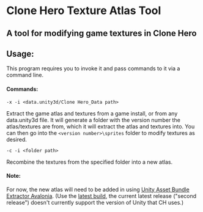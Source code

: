 # Clone Hero Texture Atlas Tool
## A tool for modifying game textures in Clone Hero

## Usage:
This program requires you to invoke it and pass commands to it via a command line.

#### Commands:

`-x -i <data.unity3d/Clone Hero_Data path>`

Extract the game atlas and textures from a game install, or from any data.unity3d file.
It will generate a folder with the version number the atlas/textures are from, which it will extract the atlas and textures into.
You can then go into the `<version number>\sprites` folder to modify textures as desired.

`-c -i <folder path>`

Recombine the textures from the specified folder into a new atlas.

#### Note:
For now, the new atlas will need to be added in using [Unity Asset Bundle Extractor Avalonia](https://github.com/nesrak1/UABEA).
(Use the [latest build](https://nightly.link/nesrak1/UABEA/workflows/dotnet-desktop/master/uabea-windows.zip), the current latest release ("second release") doesn't currently support the version of Unity that CH uses.)